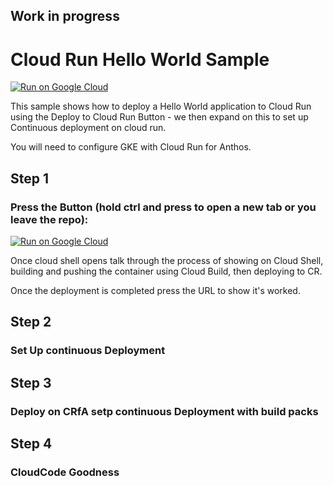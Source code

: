 ## Work in progress

# Cloud Run Hello World Sample

[![Run on Google Cloud](https://deploy.cloud.run/button.svg)](https://deploy.cloud.run)

This sample shows how to deploy a Hello World application to Cloud Run using the Deploy to Cloud Run Button - we then expand on this to set up Continuous deployment on cloud run.

You will need to configure GKE with Cloud Run for Anthos.

## Step 1

### Press the Button (hold ctrl and press to open a new tab or you leave the repo):

[![Run on Google Cloud](https://deploy.cloud.run/button.svg)](https://deploy.cloud.run)

Once cloud shell opens talk through the process of showing on Cloud Shell, building and pushing the container using Cloud Build, then deploying to CR.

Once the deployment is completed press the URL to show it's worked.

## Step 2

### Set Up continuous Deployment



## Step 3

### Deploy on CRfA setp continuous Deployment with build packs

## Step 4

### CloudCode Goodness

